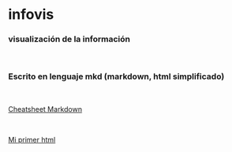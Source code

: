# infovis
### visualización de la información
<br>

### Escrito en lenguaje mkd (markdown, html simplificado)
<br>

[Cheatsheet Markdown](github.com/adam-p/markdown-here/wiki/Markdown-Cheatsheet)

<br>

[Mi primer html](violetasaguier.github.io/infovis/index.html )
